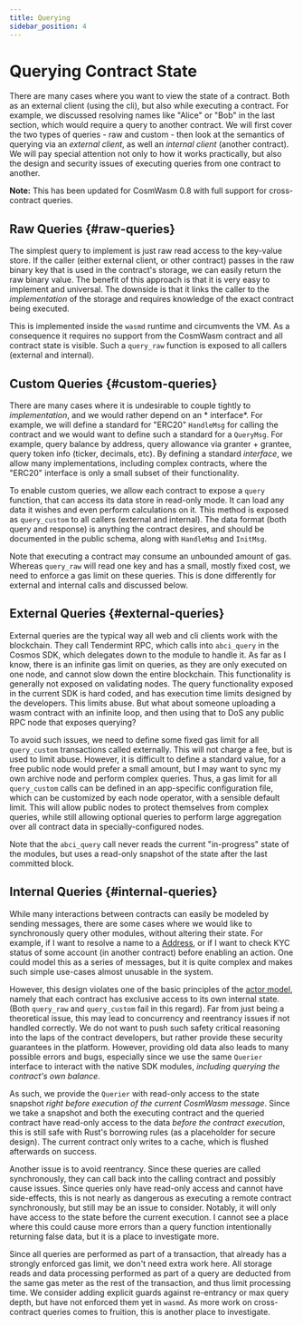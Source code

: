 ```yaml
---
title: Querying
sidebar_position: 4
---
```


# Querying Contract State

There are many cases where you want to view the state of a contract. Both as an external client (using the cli), but
also while executing a contract. For example, we discussed resolving names like "Alice" or "Bob" in the last section,
which would require a query to another contract. We will first cover the two types of queries - raw and custom - then
look at the semantics of querying via an *external client*, as well an *internal client* (another contract). We will pay
special attention not only to how it works practically, but also the design and security issues of executing queries
from one contract to another.

**Note:** This has been updated for CosmWasm 0.8 with full support for cross-contract queries.

## Raw Queries {#raw-queries}

The simplest query to implement is just raw read access to the key-value store. If the caller (either external client,
or other contract) passes in the raw binary key that is used in the contract's storage, we can easily return the raw
binary value. The benefit of this approach is that it is very easy to implement and universal. The downside is that it
links the caller to the *implementation* of the storage and requires knowledge of the exact contract being executed.

This is implemented inside the `wasmd` runtime and circumvents the VM. As a consequence it requires no support from the
CosmWasm contract and all contract state is visible. Such a `query_raw` function is exposed to all callers (external and
internal).

## Custom Queries {#custom-queries}

There are many cases where it is undesirable to couple tightly to *implementation*, and we would rather depend on an *
interface*. For example, we will define a standard for "ERC20" `HandleMsg` for calling the contract and we would want to
define such a standard for a `QueryMsg`. For example, query balance by address, query allowance via granter + grantee,
query token info (ticker, decimals, etc). By defining a standard *interface*, we allow many implementations, including
complex contracts, where the "ERC20" interface is only a small subset of their functionality.

To enable custom queries, we allow each contract to expose a `query` function, that can access its data store in
read-only mode. It can load any data it wishes and even perform calculations on it. This method is exposed
as `query_custom` to all callers (external and internal). The data format (both query and response) is anything the
contract desires, and should be documented in the public schema, along with `HandleMsg` and `InitMsg`.

Note that executing a contract may consume an unbounded amount of gas. Whereas `query_raw` will read one key and has a
small, mostly fixed cost, we need to enforce a gas limit on these queries. This is done differently for external and
internal calls and discussed below.

## External Queries {#external-queries}

External queries are the typical way all web and cli clients work with the blockchain. They call Tendermint RPC, which
calls into `abci_query` in the Cosmos SDK, which delegates down to the module to handle it. As far as I know, there is
an infinite gas limit on queries, as they are only executed on one node, and cannot slow down the entire blockchain.
This functionality is generally not exposed on validating nodes. The query functionality exposed in the current SDK is
hard coded, and has execution time limits designed by the developers. This limits abuse. But what about someone
uploading a wasm contract with an infinite loop, and then using that to DoS any public RPC node that exposes querying?

To avoid such issues, we need to define some fixed gas limit for all `query_custom` transactions called externally. This
will not charge a fee, but is used to limit abuse. However, it is difficult to define a standard value, for a free
public node would prefer a small amount, but I may want to sync my own archive node and perform complex queries. Thus, a
gas limit for all `query_custom` calls can be defined in an app-specific configuration file, which can be customized by
each node operator, with a sensible default limit. This will allow public nodes to protect themselves from complex
queries, while still allowing optional queries to perform large aggregation over all contract data in
specially-configured nodes.

Note that the `abci_query` call never reads the current "in-progress" state of the modules, but uses a read-only
snapshot of the state after the last committed block.

## Internal Queries {#internal-queries}

While many interactions between contracts can easily be modeled by sending messages, there are some cases where we
would like to synchronously query other modules, without altering their state. For example, if I want to resolve a name
to a [Address](03-addresses.md), or if I want to check KYC status of some account (in another contract) before enabling
an action. One could model this as a series of messages, but it is quite complex and makes such simple use-cases almost
unusable in the system.

However, this design violates one of the basic principles of the [actor model](02-actor.md), namely that each contract
has exclusive access to its own internal state. (Both `query_raw` and `query_custom` fail in this regard). Far from just
being a theoretical issue, this may lead to concurrency and reentrancy issues if not handled correctly. We do not want
to push such safety critical reasoning into the laps of the contract developers, but rather provide these security
guarantees in the platform. However, providing old data also leads to many possible errors and bugs, especially since we
use the same `Querier` interface to interact with the native SDK modules, *including querying the contract's own
balance*.

As such, we provide the `Querier` with read-only access to the state snapshot *right before execution of the current
CosmWasm message*. Since we take a snapshot and both the executing contract and the queried contract have read-only
access to the data *before the contract execution*, this is still safe with Rust's borrowing rules (as a placeholder for
secure design). The current contract only writes to a cache, which is flushed afterwards on success.

Another issue is to avoid reentrancy. Since these queries are called synchronously, they can call back into the calling
contract and possibly cause issues. Since queries only have read-only access and cannot have side-effects, this is not
nearly as dangerous as executing a remote contract synchronously, but still may be an issue to consider. Notably, it
will only have access to the state before the current execution. I cannot see a place where this could cause more errors
than a query function intentionally returning false data, but it is a place to investigate more.

Since all queries are performed as part of a transaction, that already has a strongly enforced gas limit, we don't need
extra work here. All storage reads and data processing performed as part of a query are deducted from the same gas meter
as the rest of the transaction, and thus limit processing time. We consider adding explicit guards against re-entrancy
or max query depth, but have not enforced them yet in `wasmd`. As more work on cross-contract queries comes to fruition,
this is another place to investigate.


